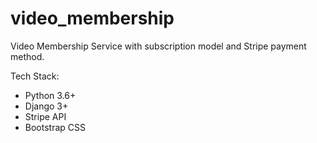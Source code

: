 # video_membership

Video Membership Service with subscription model and Stripe payment method.

Tech Stack:
- Python 3.6+
- Django 3+
- Stripe API
- Bootstrap CSS
